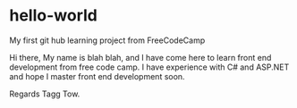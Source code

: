 # hello-world
My first git hub learning project from FreeCodeCamp

Hi there,
My name is blah blah, and I have come here to learn front end development from free code camp.
I have experience with C# and ASP.NET and hope I master front end development soon.

Regards
Tagg Tow.
